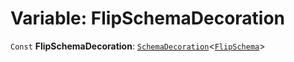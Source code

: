 # Variable: FlipSchemaDecoration

`Const` **FlipSchemaDecoration**: [`SchemaDecoration`](/auto-docs/free-layout-editor/interfaces/SchemaDecoration-1.md)<[`FlipSchema`](/auto-docs/free-layout-editor/interfaces/FlipSchema.md)>
